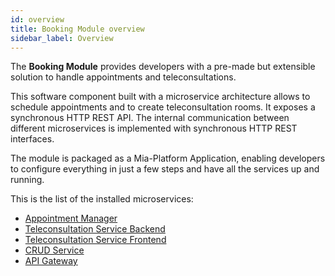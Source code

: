 ```yaml
---
id: overview
title: Booking Module overview
sidebar_label: Overview
---
```




The **Booking Module** provides developers with a pre-made but extensible solution to handle appointments and teleconsultations.

This software component built with a microservice architecture allows to schedule appointments and to create teleconsultation rooms. It exposes a synchronous HTTP REST API. The internal communication between different microservices is implemented with synchronous HTTP REST interfaces.

The module is packaged as a Mia-Platform Application, enabling developers to configure everything in just a few steps and have all the services up and running.

This is the list of the installed microservices:

- [Appointment Manager][appointment-manager]
- [Teleconsultation Service Backend][teleconsultation-service-be]
- [Teleconsultation Service Frontend][teleconsultation-service-fe]
- [CRUD Service][mia-crud-service]
- [API Gateway][mia-api-gateway]

[appointment-manager]: /runtime-components/plugins/appointment-manager/10_overview.md
[teleconsultation-service-be]: /runtime-components/plugins/teleconsultation-service-backend/10_overview.md
[teleconsultation-service-fe]: /runtime-components/plugins/teleconsultation-service-frontend/10_overview.md
[mia-crud-service]: /runtime-components/plugins/crud-service/10_overview_and_usage.md
[mia-api-gateway]: /runtime-components/plugins/api-gateway/10_overview.md
